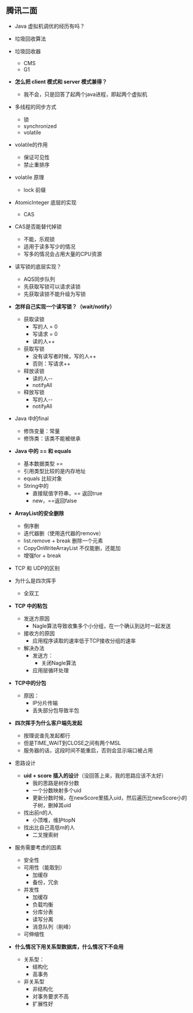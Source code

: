## 腾讯二面

- Java 虚拟机调优的经历有吗？
- 垃圾回收算法
- 垃圾回收器
  - CMS
  - G1
- **怎么把 client 模式和 server 模式兼得？**
  - 我不会，只是回答了起两个java进程，即起两个虚拟机
- 多线程的同步方式
  - 锁
  - synchronized
  - volatile
- volatile的作用
  - 保证可见性
  - 禁止重排序
- volatile 原理
  - lock 前缀
- AtomicInteger 底层的实现
  - CAS
- CAS是否能替代掉锁
  - 不能，乐观锁
  - 适用于读多写少的情况
  - 写多的情况会占用大量的CPU资源
- 读写锁的底层实现？
  - AQS同步队列
  - 先获取写锁可以请求读锁
  - 先获取读锁不能升级为写锁
- **怎样自己实现一个读写锁？（wait/notify）**
  - 获取读锁
    - 写的人 = 0
    - 写请求 = 0
    - 读的人++
  - 获取写锁
    - 没有读写者时候，写的人++
    - 否则：写请求++
  - 释放读锁
    - 读的人--
    - notifyAll
  - 释放写锁
    - 写的人--
    - notifyAll
- Java 中的final
  - 修饰变量：常量
  - 修饰类：该类不能被继承
- **Java 中的 == 和 equals**
  - 基本数据类型 ==
  - 引用类型比较的是内存地址
  - equals 比较对象
  - String中的
    - 直接赋值字符串，== 返回true
    - new，==返回false
- **ArrayList的安全删除**
  - 倒序删
  - 迭代器删（使用迭代器的remove）
  - list.remove + break 删除一个元素
  - CopyOnWriteArrayList  不仅能删，还能加
  - 增强for + break
- TCP 和 UDP的区别
- 为什么是四次挥手
  - 全双工
- **TCP 中的粘包**
  - 发送方原因
    - Nagle算法导致收集多个小分组，在一个确认到达时一起发送
  - 接收方的原因
    - 应用程序读取的速率低于TCP接收分组的速率
  - 解决办法
    - 发送方：
      - 关闭Nagle算法
    - 应用层循环处理
- **TCP中的分包**
  - 原因：
    - IP分片传输
    - 丢失部分包导致半包

- **四次挥手为什么客户端先发起**
  - 按理说谁先发起都行
  - 但是TIME_WAIT到CLOSE之间有两个MSL
  - 服务器的话，这段时间不能重启，否则会显示端口被占用
- 思路设计
  - **uid + score 插入的设计**（没回答上来，我的思路应该不太好）
    - 我的思路是树存分数
    - 一个分数映射多个uid
    - 更新分数时候，在newScore里插入uid，然后遍历比newScore小的子树，删掉其uid
  - 找出前n的人
    - 小顶堆，维护topN
  - 找出比自己高低m的人
    - 二叉搜索树
- 服务需要考虑的因素
  - 安全性
  - 可用性（能取到）
    - 加缓存
    - 备份，冗余
  - 并发性
    - 加缓存
    - 负载均衡
    - 分库分表
    - 读写分离
    - 消息队列（削峰）
  - 可伸缩性
- **什么情况下用关系型数据库，什么情况下不会用**
  - 关系型：
    - 结构化
    - 高事务
  - 非关系型
    - 非结构化
    - 对事务要求不高
    - 扩展性好

